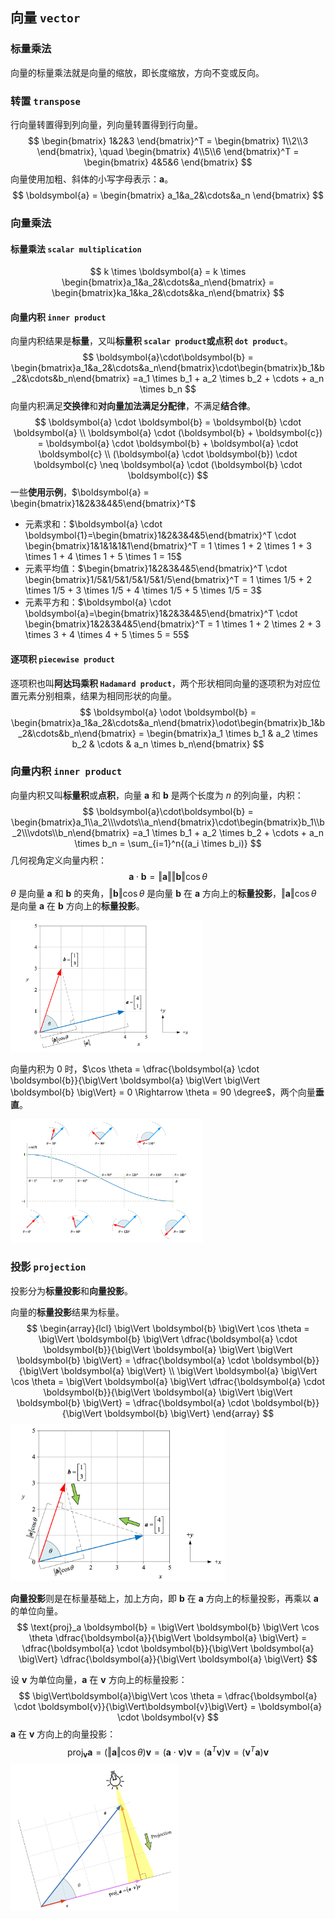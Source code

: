 ## 向量 `vector`





### 标量乘法

向量的标量乘法就是向量的缩放，即长度缩放，方向不变或反向。







### 转置 `transpose`

行向量转置得到列向量，列向量转置得到行向量。
$$
\begin{bmatrix}
1&2&3
\end{bmatrix}^T = 
\begin{bmatrix}
1\\2\\3
\end{bmatrix}, \quad
\begin{bmatrix}
4\\5\\6
\end{bmatrix}^T = 
\begin{bmatrix}
4&5&6
\end{bmatrix}
$$
向量使用加粗、斜体的小写字母表示：$\boldsymbol{a}$。
$$
\boldsymbol{a} = \begin{bmatrix} a_1&a_2&\cdots&a_n \end{bmatrix}
$$

### 向量乘法

#### 标量乘法 `scalar multiplication`

$$
k \times \boldsymbol{a} = k \times \begin{bmatrix}a_1&a_2&\cdots&a_n\end{bmatrix} = \begin{bmatrix}ka_1&ka_2&\cdots&ka_n\end{bmatrix}
$$

#### 向量内积 `inner product`

向量内积结果是**标量**，又叫**标量积 `scalar product`**或**点积 `dot product`**。
$$
\boldsymbol{a}\cdot\boldsymbol{b} = \begin{bmatrix}a_1&a_2&\cdots&a_n\end{bmatrix}\cdot\begin{bmatrix}b_1&b_2&\cdots&b_n\end{bmatrix}
=a_1 \times b_1 + a_2 \times b_2 + \cdots + a_n \times b_n
$$
向量内积满足**交换律**和**对向量加法满足分配律**，不满足**结合律**。
$$
\boldsymbol{a} \cdot \boldsymbol{b} = \boldsymbol{b} \cdot \boldsymbol{a} \\
\boldsymbol{a} \cdot (\boldsymbol{b} + \boldsymbol{c}) = \boldsymbol{a} \cdot \boldsymbol{b} + \boldsymbol{a} \cdot \boldsymbol{c} \\
(\boldsymbol{a} \cdot \boldsymbol{b}) \cdot \boldsymbol{c} \neq \boldsymbol{a} \cdot (\boldsymbol{b} \cdot \boldsymbol{c})
$$
一些**使用示例**，$\boldsymbol{a} = \begin{bmatrix}1&2&3&4&5\end{bmatrix}^T$

- 元素求和：$\boldsymbol{a} \cdot \boldsymbol{1}=\begin{bmatrix}1&2&3&4&5\end{bmatrix}^T \cdot \begin{bmatrix}1&1&1&1&1\end{bmatrix}^T = 1 \times 1 + 2 \times 1 + 3 \times 1 + 4 \times 1 + 5 \times 1 = 15$
- 元素平均值：$\begin{bmatrix}1&2&3&4&5\end{bmatrix}^T \cdot \begin{bmatrix}1/5&1/5&1/5&1/5&1/5\end{bmatrix}^T = 1 \times 1/5 + 2 \times 1/5 + 3 \times 1/5 + 4 \times 1/5 + 5 \times 1/5 = 3$
- 元素平方和：$\boldsymbol{a} \cdot \boldsymbol{a}=\begin{bmatrix}1&2&3&4&5\end{bmatrix}^T \cdot \begin{bmatrix}1&2&3&4&5\end{bmatrix}^T = 1 \times 1 + 2 \times 2 + 3 \times 3 + 4 \times 4 + 5 \times 5 = 55$

#### 逐项积 `piecewise product`

逐项积也叫**阿达玛乘积 `Hadamard product`**，两个形状相同向量的逐项积为对应位置元素分别相乘，结果为相同形状的向量。
$$
\boldsymbol{a} \odot \boldsymbol{b} 
= \begin{bmatrix}a_1&a_2&\cdots&a_n\end{bmatrix}\odot\begin{bmatrix}b_1&b_2&\cdots&b_n\end{bmatrix}
= \begin{bmatrix}a_1 \times b_1 & a_2 \times b_2 & \cdots & a_n \times b_n\end{bmatrix}
$$



### 向量内积 `inner product`

向量内积又叫**标量积**或**点积**，向量 $\boldsymbol{a}$ 和 $\boldsymbol{b}$ 是两个长度为 $n$ 的列向量，内积：
$$
\boldsymbol{a}\cdot\boldsymbol{b} = \begin{bmatrix}a_1\\a_2\\\vdots\\a_n\end{bmatrix}\cdot\begin{bmatrix}b_1\\b_2\\\vdots\\b_n\end{bmatrix}
=a_1 \times b_1 + a_2 \times b_2 + \cdots + a_n \times b_n = \sum_{i=1}^n{(a_i \times b_i)}
$$
几何视角定义向量内积：
$$
\boldsymbol{a} \cdot \boldsymbol{b} = \big \Vert \boldsymbol{a} \big \Vert \big\Vert \boldsymbol{b} \big\Vert \cos\theta
$$
$\theta$ 是向量 $\boldsymbol{a}$ 和 $\boldsymbol{b}$ 的夹角，$\big\Vert \boldsymbol{b} \big\Vert \cos\theta$ 是向量 $\boldsymbol{b}$ 在 $\boldsymbol{a}$ 方向上的**标量投影**，$\big\Vert \boldsymbol{a} \big\Vert \cos\theta$ 是向量 $\boldsymbol{a}$ 在 $\boldsymbol{b}$ 方向上的**标量投影**。

<img src="./_Resources/inner_product.png" style="zoom:30%;" />

向量内积为 $0$ 时，$\cos \theta = \dfrac{\boldsymbol{a} \cdot \boldsymbol{b}}{\big\Vert \boldsymbol{a} \big\Vert \big\Vert \boldsymbol{b} \big\Vert} = 0 \Rightarrow \theta = 90 \degree$，两个向量**垂直**。

<img src="./_Resources/verctor_theta.png" style="zoom:30%;" />

### 投影 `projection`

投影分为**标量投影**和**向量投影**。

向量的**标量投影**结果为标量。
$$
\begin{array}{lcl}
\big\Vert \boldsymbol{b} \big\Vert \cos \theta = \big\Vert \boldsymbol{b} \big\Vert \dfrac{\boldsymbol{a} \cdot \boldsymbol{b}}{\big\Vert \boldsymbol{a} \big\Vert \big\Vert \boldsymbol{b} \big\Vert} = \dfrac{\boldsymbol{a} \cdot \boldsymbol{b}}{\big\Vert \boldsymbol{a} \big\Vert} \\
\big\Vert \boldsymbol{a} \big\Vert \cos \theta = \big\Vert \boldsymbol{a} \big\Vert \dfrac{\boldsymbol{a} \cdot \boldsymbol{b}}{\big\Vert \boldsymbol{a} \big\Vert \big\Vert \boldsymbol{b} \big\Vert} = \dfrac{\boldsymbol{a} \cdot \boldsymbol{b}}{\big\Vert \boldsymbol{b} \big\Vert}
\end{array}
$$
<img src="./_Resources/scalar_projection.png" style="zoom:35%;" />

**向量投影**则是在标量基础上，加上方向，即 $\boldsymbol{b}$ 在 $\boldsymbol{a}$ 方向上的标量投影，再乘以 $\boldsymbol{a}$ 的单位向量。
$$
\text{proj}_a \boldsymbol{b} = \big\Vert \boldsymbol{b} \big\Vert \cos \theta \dfrac{\boldsymbol{a}}{\big\Vert \boldsymbol{a} \big\Vert} = \dfrac{\boldsymbol{a} \cdot \boldsymbol{b}}{\big\Vert \boldsymbol{a} \big\Vert} \dfrac{\boldsymbol{a}}{\big\Vert \boldsymbol{a} \big\Vert}
$$

设 $\boldsymbol{v}$ 为单位向量，$\boldsymbol{a}$ 在 $\boldsymbol{v}$ 方向上的标量投影：
$$
\big\Vert\boldsymbol{a}\big\Vert \cos \theta = \dfrac{\boldsymbol{a} \cdot \boldsymbol{v}}{\big\Vert\boldsymbol{v}\big\Vert} = \boldsymbol{a} \cdot \boldsymbol{v}
$$
$\boldsymbol{a}$ 在 $\boldsymbol{v}$ 方向上的向量投影：
$$
\text{proj}_{\boldsymbol{v}}{\boldsymbol{a}} = (\big\Vert\boldsymbol{a}\big\Vert \cos \theta)\boldsymbol{v} = (\boldsymbol{a} \cdot \boldsymbol{v})\boldsymbol{v} = (\boldsymbol{a}^T\boldsymbol{v})\boldsymbol{v} = (\boldsymbol{v}^T\boldsymbol{a})\boldsymbol{v}
$$
<img src="./_Resources/projection.png" style="zoom:30%;" />





















